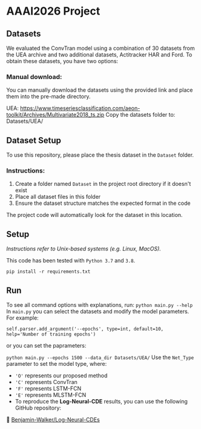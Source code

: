 # AAAI2026 Project

## Datasets
We evaluated the ConvTran model using a combination of 30 datasets from the UEA archive and two additional datasets, Actitracker HAR and Ford. To obtain these datasets, you have two options:
### Manual download:
You can manually download the datasets using the provided link and place them into the pre-made directory.

UEA: https://www.timeseriesclassification.com/aeon-toolkit/Archives/Multivariate2018_ts.zip
Copy the datasets folder to: Datasets/UEA/


## Dataset Setup

To use this repository, please place the thesis dataset in the `Dataset` folder. 

### Instructions:
1. Create a folder named `Dataset` in the project root directory if it doesn't exist
2. Place all dataset files in this folder
3. Ensure the dataset structure matches the expected format in the code

The project code will automatically look for the dataset in this location.

## Setup

_Instructions refer to Unix-based systems (e.g. Linux, MacOS)._

This code has been tested with `Python 3.7` and `3.8`.

`pip install -r requirements.txt`

## Run

To see all command options with explanations, run: `python main.py --help`
In `main.py` you can select the datasets and modify the model parameters.
For example:

`self.parser.add_argument('--epochs', type=int, default=10, help='Number of training epochs')`

or you can set the paprameters:

`python main.py --epochs 1500 --data_dir Datasets/UEA/`
Use the `Net_Type` parameter to set the model type, where:  

- `'O'` represents our proposed method  
- `'C'` represents ConvTran  
- `'F'` represents LSTM-FCN  
- `'E'` represents MLSTM-FCN
- To reproduce the **Log-Neural-CDE** results, you can use the following GitHub repository:  

🔗 [Benjamin-Walker/Log-Neural-CDEs](https://github.com/Benjamin-Walker/Log-Neural-CDEs)   

